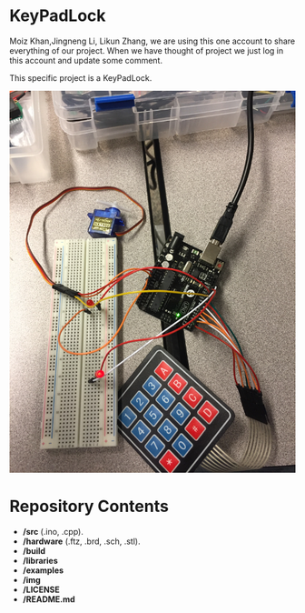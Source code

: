 # KeyPadLock

Moiz Khan,Jingneng Li, Likun Zhang, we are using this one account to share everything of our project. When we have thought of project we just log in this account and update some comment.

This specific project is a KeyPadLock. 

![image](https://github.com/RubyInferno/KeyPadLock/blob/master/Images/%E7%85%A7%E7%89%87%202017-8-7%2015%2036%2033.jpg?raw=true)

# Repository Contents

* **/src** (.ino, .cpp).
* **/hardware** (.ftz, .brd, .sch, .stl).
* **/build** 
* **/libraries**
* **/examples** 
* **/img** 
* **/LICENSE** 
* **/README.md** 
